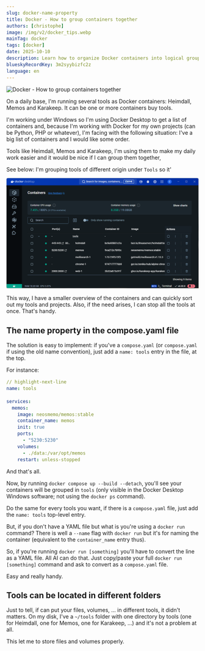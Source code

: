 ```yaml
---
slug: docker-name-property
title: Docker - How to group containers together
authors: [christophe]
image: /img/v2/docker_tips.webp
mainTag: docker
tags: [docker]
date: 2025-10-10
description: Learn how to organize Docker containers into logical groups using compose.yaml for a cleaner workflow.
blueskyRecordKey: 3m2syybizfc2z
language: en
---
```

![Docker - How to group containers together](/img/v2/docker_tips.webp)

<!-- cspell:ignore Karakeep,neosmemo,heimdall -->

On a daily base, I'm running several tools as Docker containers: <Link to="/blog/heimdall-dashboard">Heimdall</Link>, <Link to="/blog/docker-memos">Memos</Link> and <Link to="/blog/docker-karakeep">Karakeep</Link>. It can be one or more containers buy tools.

I'm working under Windows so I'm using Docker Desktop to get a list of containers and, because I'm working with Docker for my own projects (can be Python, PHP or whatever), I'm facing with the following situation: I've a big list of containers and I would like some order.

Tools like Heimdall, Memos and Karakeep, I'm using them to make my daily work easier and it would be nice if I can group them together,

<!-- truncate -->

See below: I'm grouping tools of different origin under `Tools` so it'

![Grouping tools](./images/grouping_tools.png)

This way, I have a smaller overview of the containers and can quickly sort out my tools and projects.  Also, if the need arises, I can stop all the tools at once. That's handy.

## The name property in the compose.yaml file

The solution is easy to implement: if you've a `compose.yaml` (or `compose.yaml` if using the old name convention), just add a `name: tools` entry in the file, at the top.

For instance:

<Snippet filename="compose.yaml">

```yaml
// highlight-next-line
name: tools

services:
  memos:
    image: neosmemo/memos:stable
    container_name: memos
    init: true
    ports:
      - "5230:5230"
    volumes:
      - ./data:/var/opt/memos
    restart: unless-stopped
```

</Snippet>

And that's all.

Now, by running `docker compose up --build --detach`, you'll see your containers will be grouped in `tools` (only visible in the Docker Desktop Windows software; not using the `docker ps` command).

Do the same for every tools you want, if there is a `compose.yaml` file, just add the `name: tools` top-level entry.

But, if you don't have a YAML file but what is you're using a `docker run` command? There is well a `--name` flag with `docker run` but it's for naming the container (equivalent to the `container_name` entry thus).

So, if you're running `docker run [something]` you'll have to convert the line as a YAML file. All AI can do that. Just copy/paste your full `docker run [something]` command and ask to convert as a `compose.yaml` file.

Easy and really handy.

## Tools can be located in different folders

Just to tell, if can put your files, volumes, ... in different tools, it didn't matters. On my disk, I've a `~/tools` folder with one directory by tools (one for Heimdall, one for Memos, one for Karakeep, ...) and it's not a problem at all.

This let me to store files and volumes properly.
